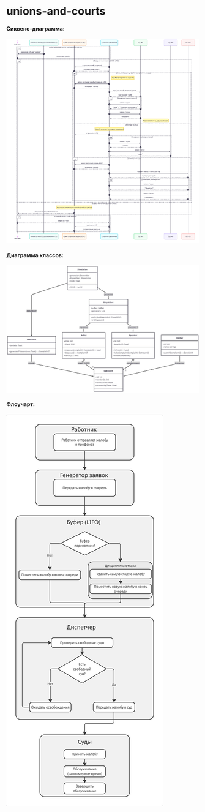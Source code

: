 # unions-and-courts

#### Сиквенс-диаграмма:
![Image alt](https://github.com/SlivkaSadovka/unions-and-courts/blob/main/sequence.png)

#### Диаграмма классов:
![Image alt](https://github.com/SlivkaSadovka/unions-and-courts/blob/main/class.jpg)

#### Флоучарт:
![Image alt](https://github.com/SlivkaSadovka/unions-and-courts/blob/main/flowchart.jpg)

